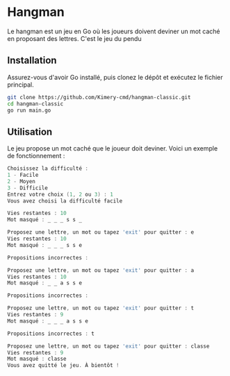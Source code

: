 # Hangman

Le hangman est un jeu en Go où les joueurs doivent deviner un mot caché en proposant des lettres.
C'est le jeu du pendu

## Installation

Assurez-vous d'avoir Go installé, puis clonez le dépôt et exécutez le fichier principal.


```bash
git clone https://github.com/Kimery-cmd/hangman-classic.git
cd hangman-classic
go run main.go
```

## Utilisation

Le jeu propose un mot caché que le joueur doit deviner. Voici un exemple de fonctionnement :

```go
Choisissez la difficulté :
1 - Facile
2 - Moyen
3 - Difficile
Entrez votre choix (1, 2 ou 3) : 1
Vous avez choisi la difficulté facile

Vies restantes : 10
Mot masqué : _ _ _ s s _

Proposez une lettre, un mot ou tapez 'exit' pour quitter : e
Vies restantes : 10
Mot masqué : _ _ _ s s e

Propositions incorrectes : 

Proposez une lettre, un mot ou tapez 'exit' pour quitter : a
Vies restantes : 10
Mot masqué : _ _ a s s e

Propositions incorrectes : 

Proposez une lettre, un mot ou tapez 'exit' pour quitter : t
Vies restantes : 9
Mot masqué : _ _ _ a s s e

Propositions incorrectes : t

Proposez une lettre, un mot ou tapez 'exit' pour quitter : classe
Vies restantes : 9
Mot masqué : classe
Vous avez quitté le jeu. À bientôt !
```
